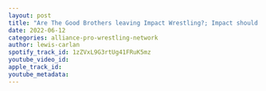 ```yaml
---
layout: post
title: "Are The Good Brothers leaving Impact Wrestling?; Impact should pursue free agent Harry Smith"
date: 2022-06-12
categories: alliance-pro-wrestling-network
author: lewis-carlan
spotify_track_id: 1zZVxL9G3rtUg41FRuK5mz
youtube_video_id: 
apple_track_id: 
youtube_metadata: 
---
```

